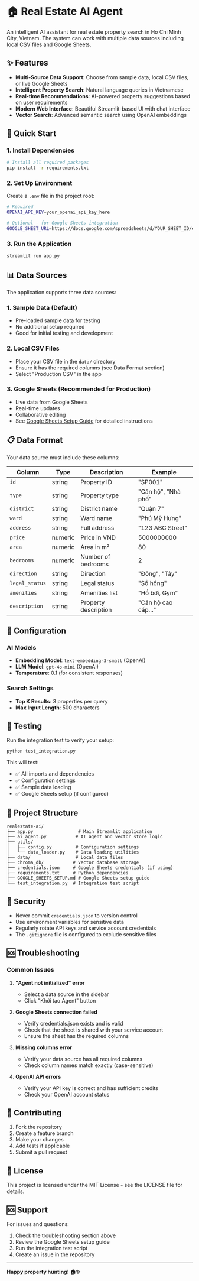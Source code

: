 # 🏠 Real Estate AI Agent

An intelligent AI assistant for real estate property search in Ho Chi Minh City, Vietnam. The system can work with multiple data sources including local CSV files and Google Sheets.

## ✨ Features

- **Multi-Source Data Support**: Choose from sample data, local CSV files, or live Google Sheets
- **Intelligent Property Search**: Natural language queries in Vietnamese
- **Real-time Recommendations**: AI-powered property suggestions based on user requirements
- **Modern Web Interface**: Beautiful Streamlit-based UI with chat interface
- **Vector Search**: Advanced semantic search using OpenAI embeddings

## 🚀 Quick Start

### 1. Install Dependencies

```bash
# Install all required packages
pip install -r requirements.txt
```

### 2. Set Up Environment

Create a `.env` file in the project root:

```bash
# Required
OPENAI_API_KEY=your_openai_api_key_here

# Optional - for Google Sheets integration
GOOGLE_SHEET_URL=https://docs.google.com/spreadsheets/d/YOUR_SHEET_ID/edit
```

### 3. Run the Application

```bash
streamlit run app.py
```

## 📊 Data Sources

The application supports three data sources:

### 1. Sample Data (Default)

- Pre-loaded sample data for testing
- No additional setup required
- Good for initial testing and development

### 2. Local CSV Files

- Place your CSV file in the `data/` directory
- Ensure it has the required columns (see Data Format section)
- Select "Production CSV" in the app

### 3. Google Sheets (Recommended for Production)

- Live data from Google Sheets
- Real-time updates
- Collaborative editing
- See [Google Sheets Setup Guide](GOOGLE_SHEETS_SETUP.md) for detailed instructions

## 📋 Data Format

Your data source must include these columns:

| Column         | Type    | Description          | Example             |
| -------------- | ------- | -------------------- | ------------------- |
| `id`           | string  | Property ID          | "SP001"             |
| `type`         | string  | Property type        | "Căn hộ", "Nhà phố" |
| `district`     | string  | District name        | "Quận 7"            |
| `ward`         | string  | Ward name            | "Phú Mỹ Hưng"       |
| `address`      | string  | Full address         | "123 ABC Street"    |
| `price`        | numeric | Price in VND         | 5000000000          |
| `area`         | numeric | Area in m²           | 80                  |
| `bedrooms`     | numeric | Number of bedrooms   | 2                   |
| `direction`    | string  | Direction            | "Đông", "Tây"       |
| `legal_status` | string  | Legal status         | "Sổ hồng"           |
| `amenities`    | string  | Amenities list       | "Hồ bơi, Gym"       |
| `description`  | string  | Property description | "Căn hộ cao cấp..." |

## 🔧 Configuration

### AI Models

- **Embedding Model**: `text-embedding-3-small` (OpenAI)
- **LLM Model**: `gpt-4o-mini` (OpenAI)
- **Temperature**: 0.1 (for consistent responses)

### Search Settings

- **Top K Results**: 3 properties per query
- **Max Input Length**: 500 characters

## 🧪 Testing

Run the integration test to verify your setup:

```bash
python test_integration.py
```

This will test:

- ✅ All imports and dependencies
- ✅ Configuration settings
- ✅ Sample data loading
- ✅ Google Sheets setup (if configured)

## 📁 Project Structure

```
realestate-ai/
├── app.py                 # Main Streamlit application
├── ai_agent.py           # AI agent and vector store logic
├── utils/
│   ├── config.py         # Configuration settings
│   └── data_loader.py    # Data loading utilities
├── data/                 # Local data files
├── chroma_db/           # Vector database storage
├── credentials.json     # Google Sheets credentials (if using)
├── requirements.txt     # Python dependencies
├── GOOGLE_SHEETS_SETUP.md # Google Sheets setup guide
└── test_integration.py  # Integration test script
```

## 🔐 Security

- Never commit `credentials.json` to version control
- Use environment variables for sensitive data
- Regularly rotate API keys and service account credentials
- The `.gitignore` file is configured to exclude sensitive files

## 🆘 Troubleshooting

### Common Issues

1. **"Agent not initialized" error**

   - Select a data source in the sidebar
   - Click "Khởi tạo Agent" button

2. **Google Sheets connection failed**

   - Verify credentials.json exists and is valid
   - Check that the sheet is shared with your service account
   - Ensure the sheet has the required columns

3. **Missing columns error**

   - Verify your data source has all required columns
   - Check column names match exactly (case-sensitive)

4. **OpenAI API errors**
   - Verify your API key is correct and has sufficient credits
   - Check your OpenAI account status

## 🤝 Contributing

1. Fork the repository
2. Create a feature branch
3. Make your changes
4. Add tests if applicable
5. Submit a pull request

## 📄 License

This project is licensed under the MIT License - see the LICENSE file for details.

## 🆘 Support

For issues and questions:

1. Check the troubleshooting section above
2. Review the Google Sheets setup guide
3. Run the integration test script
4. Create an issue in the repository

---

**Happy property hunting! 🏠✨**

